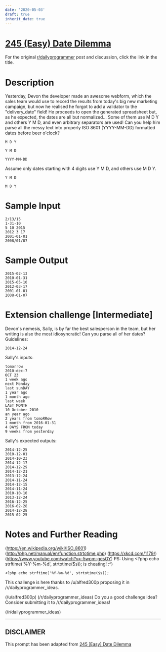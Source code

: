 ```yaml
---
date: '2020-05-03'
draft: true
inherit_date: true
---
```


# [245 (Easy) Date Dilemma](https://www.reddit.com/r/dailyprogrammer/comments/3wshp7/20151214_challenge_245_easy_date_dilemma/)

For the original [r/dailyprogrammer](https://www.reddit.com/r/dailyprogrammer/) post and discussion, click the link in the title.

# Description
Yesterday, Devon the developer made an awesome webform, which the sales team would use to record the results from today's big new marketing campaign, but now he realised he forgot to add a validator to the "delivery_date" field! He proceeds to open the generated spreadsheet but, as he expected, the dates are all but normalized... Some of them use M D Y and others Y M D, and even arbitrary separators are used! Can you help him parse all the messy text into properly ISO 8601
(YYYY-MM-DD) formatted dates before beer o'clock?


```
M D Y
```

```
Y M D
```

```
YYYY-MM-DD
```
Assume only dates starting with 4 digits use Y M D, and others use M D Y.


```
Y M D
```

```
M D Y
```
# Sample Input

```
2/13/15
1-31-10
5 10 2015
2012 3 17
2001-01-01
2008/01/07
```
# Sample Output

```
2015-02-13
2010-01-31
2015-05-10
2012-03-17
2001-01-01
2008-01-07
```
# Extension challenge [Intermediate]
Devon's nemesis, Sally, is by far the best salesperson in the team, but her writing is also the most idiosyncratic! Can you parse all of her dates? Guidelines:


```
2014-12-24
```
Sally's inputs:


```
tomorrow
2010-dec-7
OCT 23
1 week ago
next Monday
last sunDAY
1 year ago
1 month ago
last week
LAST MONTH
10 October 2010
an year ago
2 years from tomoRRow
1 month from 2016-01-31
4 DAYS FROM today
9 weeks from yesterday
```
Sally's expected outputs:


```
2014-12-25
2010-12-01
2014-10-23
2014-12-17
2014-12-29
2014-12-21
2013-12-24
2014-11-24
2014-12-15
2014-11-24
2010-10-10
2013-12-24
2016-12-25
2016-02-28
2014-12-28
2015-02-25
```
# Notes and Further Reading
(https://en.wikipedia.org/wiki/ISO_8601)
(http://php.net/manual/en/function.strtotime.php)
(https://xkcd.com/1179/)
(https://www.youtube.com/watch?v=-5wpm-gesOY)
PS: Using <?php echo strftime('%Y-%m-%d', strtotime($s)); is cheating! :^)


```
<?php echo strftime('%Y-%m-%d', strtotime($s));
```
This challenge is here thanks to /u/alfred300p proposing it in /r/dailyprogrammer_ideas.

(/u/alfred300p)
(/r/dailyprogrammer_ideas)
Do you a good challenge idea? Consider submitting it to /r/dailyprogrammer_ideas!

(/r/dailyprogrammer_ideas)

----
## **DISCLAIMER**
This prompt has been adapted from [245 [Easy] Date Dilemma](https://www.reddit.com/r/dailyprogrammer/comments/3wshp7/20151214_challenge_245_easy_date_dilemma/
)

